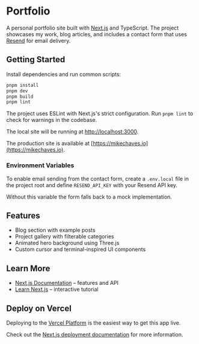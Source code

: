 # Portfolio

A personal portfolio site built with [Next.js](https://nextjs.org/) and TypeScript. The project showcases my work, blog articles, and includes a contact form that uses [Resend](https://resend.com/) for email delivery.

## Getting Started

Install dependencies and run common scripts:

```bash
pnpm install
pnpm dev
pnpm build
pnpm lint
```

The project uses ESLint with Next.js's strict configuration. Run `pnpm lint` to check for warnings in the codebase.

The local site will be running at [http://localhost:3000](http://localhost:3000).

The production site is available at [https://mikechaves.io](https://mikechaves.io).

### Environment Variables

To enable email sending from the contact form, create a `.env.local` file in the project root and define `RESEND_API_KEY` with your Resend API key.

Without this variable the form falls back to a mock implementation.

## Features

- Blog section with example posts
- Project gallery with filterable categories
- Animated hero background using Three.js
- Custom cursor and terminal-inspired UI components

## Learn More

- [Next.js Documentation](https://nextjs.org/docs) – features and API
- [Learn Next.js](https://nextjs.org/learn) – interactive tutorial

## Deploy on Vercel

Deploying to the [Vercel Platform](https://vercel.com/new?utm_medium=default-template&filter=next.js&utm_source=create-next-app&utm_campaign=create-next-app-readme) is the easiest way to get this app live.

Check out the [Next.js deployment documentation](https://nextjs.org/docs/app/building-your-application/deploying) for more information.
